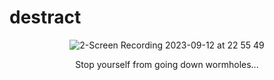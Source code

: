 # destract

<div align="center">
  
![2-Screen Recording 2023-09-12 at 22 55 49](https://github.com/TomRadford/destract/assets/7515754/e9c50bdc-fa3d-457c-bf14-9369b5156e5e)

Stop yourself from going down wormholes...

</div>
